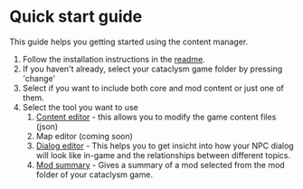 # Quick start guide

This guide helps you getting started using the content manager.


1. Follow the installation instructions in the [readme](https://github.com/snipercup/CDDA-Content-Manager/blob/master/readme.md).
1. If you haven't already, select your cataclysm game folder by pressing 'change'
1. Select if you want to include both core and mod content or just one of them.
1. Select the tool you want to use
   1. [Content editor](https://github.com/snipercup/CDDA-Content-Manager/blob/master/doc/Using%20the%20Content%20Editor.md) - this allows you to modify the game content files (json)  
   1. Map editor (coming soon)  
   1. [Dialog editor](https://github.com/snipercup/CDDA-Content-Manager/blob/master/doc/dialogeditor.md) - This helps you to get insicht into how your NPC dialog will look like in-game and the relationships between different topics.  
   1. [Mod summary](https://discourse.cataclysmdda.org/t/tool-mod-summary/22204) - Gives a summary of a mod selected from the mod folder of your cataclysm game. 
